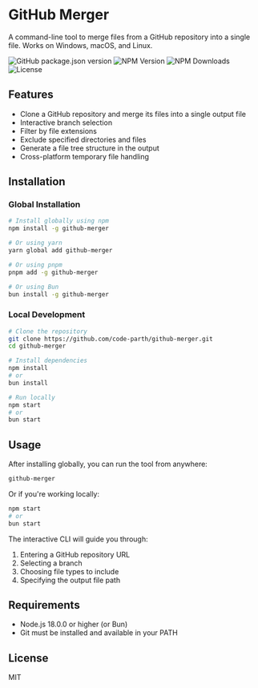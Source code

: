# GitHub Merger

A command-line tool to merge files from a GitHub repository into a single file. Works on Windows, macOS, and Linux.

![GitHub package.json version](https://img.shields.io/github/package-json/v/code-parth/github-merger)
![NPM Version](https://img.shields.io/npm/v/github-merger)
![NPM Downloads](https://img.shields.io/npm/dw/github-merger)
![License](https://img.shields.io/npm/l/github-merger)

## Features

- Clone a GitHub repository and merge its files into a single output file
- Interactive branch selection
- Filter by file extensions
- Exclude specified directories and files
- Generate a file tree structure in the output
- Cross-platform temporary file handling

## Installation

### Global Installation

```bash
# Install globally using npm
npm install -g github-merger

# Or using yarn
yarn global add github-merger

# Or using pnpm
pnpm add -g github-merger

# Or using Bun
bun install -g github-merger
```

### Local Development

```bash
# Clone the repository
git clone https://github.com/code-parth/github-merger.git
cd github-merger

# Install dependencies
npm install
# or
bun install

# Run locally
npm start
# or
bun start
```

## Usage

After installing globally, you can run the tool from anywhere:

```bash
github-merger
```

Or if you're working locally:

```bash
npm start
# or
bun start
```

The interactive CLI will guide you through:

1. Entering a GitHub repository URL
2. Selecting a branch
3. Choosing file types to include
4. Specifying the output file path

## Requirements

- Node.js 18.0.0 or higher (or Bun)
- Git must be installed and available in your PATH

## License

MIT
